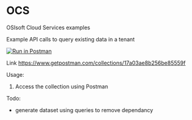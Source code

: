 # OCS
OSIsoft Cloud Services examples

Example API calls to query existing data in a tenant

[![Run in Postman](https://run.pstmn.io/button.svg)](https://app.getpostman.com/run-collection/17a03ae8b256be85559f)

Link
https://www.getpostman.com/collections/17a03ae8b256be85559f


Usage:

1. Access the collection using Postman


Todo:
- generate dataset using queries to remove dependancy
